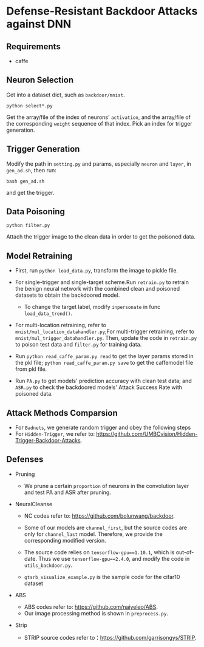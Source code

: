# Defense-Resistant Backdoor Attacks against DNN

## Requirements
* caffe 

## Neuron Selection
Get into a dataset dict, such as `backdoor/mnist`. 
```
python select*.py
```
Get the array/file of the index of neurons' `activation`, and the array/file of the corresponding `weight` sequence of that index. Pick an index for trigger generation.

## Trigger Generation  
Modify the path in `setting.py` and params, especially `neuron` and `layer`, in `gen_ad.sh`, then run:
```
bash gen_ad.sh
```
and get the trigger.

## Data Poisoning
```
python filter.py
```
Attach the trigger image to the clean data in order to get the poisoned data. 

## Model Retraining
- First, run `python load_data.py`, transform the image to pickle file.
- For single-trigger and single-target scheme.Run `retrain.py` to retrain the benign neural network with the combined clean and poisoned datasets to obtain the backdoored model.
  - To change the target label, modify `inpersonate` in func `load_data_trend()`.

- For multi-location retraining, refer to `mnist/mul_location_datahandler.py`;For multi-trigger retraining, refer to `mnist/mul_trigger_datahandler.py`. Then, update the code in `retrain.py` to poison test data and  `filter.py` for training data.

- Run `python read_caffe_param.py read` to get the layer params stored in the pkl file; `python read_caffe_param.py save` to get the caffemodel file from pkl file.

- Run `PA.py` to get models' prediction accuracy with clean test data; and `ASR.py` to check the backdoored models' Attack Success Rate with poisoned data.
## Attack Methods Comparsion
- For `Badnets`, we generate random trigger and obey the following steps
- For `Hidden-Trigger`, we refer to: https://github.com/UMBCvision/Hidden-Trigger-Backdoor-Attacks.


## Defenses
- Pruning
  - We prune a certain `proportion` of neurons in the convolution layer and test PA and ASR after pruning.

- NeuralCleanse
    - NC codes refer to: https://github.com/bolunwang/backdoor. 
    - Some of our models are `channel_first`, but the source codes are only for `channel_last` model. Therefore, we provide the corresponding modified version.
    - The source code relies on `tensorflow-gpu==1.10.1`, which is out-of-date. Thus we use `tensorflow-gpu==2.4.0`, and modify the code in  `utils_backdoor.py`.

    - `gtsrb_visualize_example.py` is the sample code for the cifar10 dataset
- ABS 
  - ABS codes refer to: https://github.com/naiyeleo/ABS. 
  - Our image processing method is shown in `preprocess.py`.
- Strip
  - STRIP source codes refer to：https://github.com/garrisongys/STRIP.
